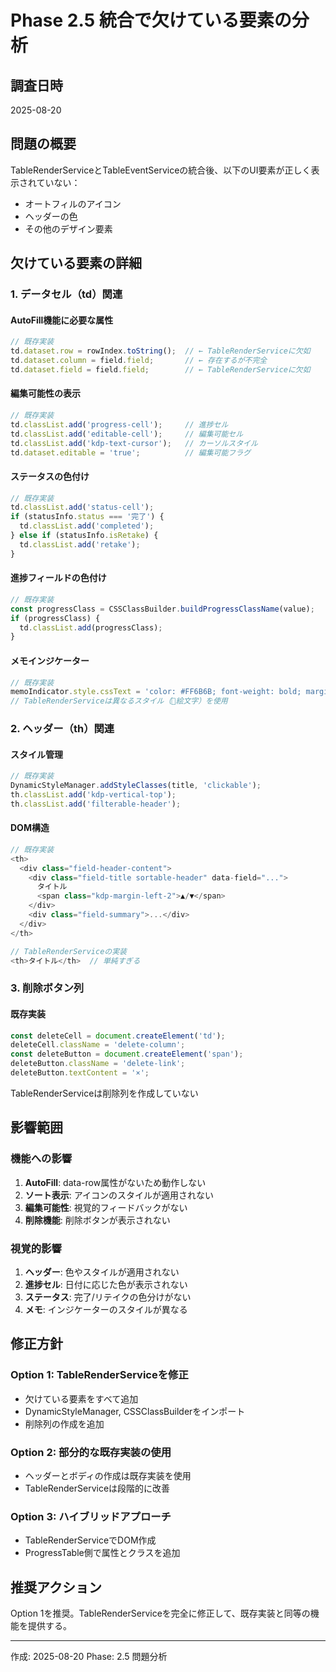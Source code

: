 # Phase 2.5 統合で欠けている要素の分析

## 調査日時
2025-08-20

## 問題の概要
TableRenderServiceとTableEventServiceの統合後、以下のUI要素が正しく表示されていない：
- オートフィルのアイコン
- ヘッダーの色
- その他のデザイン要素

## 欠けている要素の詳細

### 1. データセル（td）関連

#### AutoFill機能に必要な属性
```typescript
// 既存実装
td.dataset.row = rowIndex.toString();  // ← TableRenderServiceに欠如
td.dataset.column = field.field;       // ← 存在するが不完全
td.dataset.field = field.field;        // ← TableRenderServiceに欠如
```

#### 編集可能性の表示
```typescript
// 既存実装
td.classList.add('progress-cell');     // 進捗セル
td.classList.add('editable-cell');     // 編集可能セル
td.classList.add('kdp-text-cursor');   // カーソルスタイル
td.dataset.editable = 'true';          // 編集可能フラグ
```

#### ステータスの色付け
```typescript
// 既存実装
td.classList.add('status-cell');
if (statusInfo.status === '完了') {
  td.classList.add('completed');
} else if (statusInfo.isRetake) {
  td.classList.add('retake');
}
```

#### 進捗フィールドの色付け
```typescript
// 既存実装
const progressClass = CSSClassBuilder.buildProgressClassName(value);
if (progressClass) {
  td.classList.add(progressClass);
}
```

#### メモインジケーター
```typescript
// 既存実装
memoIndicator.style.cssText = 'color: #FF6B6B; font-weight: bold; margin-left: 2px;';
// TableRenderServiceは異なるスタイル（📝絵文字）を使用
```

### 2. ヘッダー（th）関連

#### スタイル管理
```typescript
// 既存実装
DynamicStyleManager.addStyleClasses(title, 'clickable');
th.classList.add('kdp-vertical-top');
th.classList.add('filterable-header');
```

#### DOM構造
```typescript
// 既存実装
<th>
  <div class="field-header-content">
    <div class="field-title sortable-header" data-field="...">
      タイトル
      <span class="kdp-margin-left-2">▲/▼</span>
    </div>
    <div class="field-summary">...</div>
  </div>
</th>

// TableRenderServiceの実装
<th>タイトル</th>  // 単純すぎる
```

### 3. 削除ボタン列

#### 既存実装
```typescript
const deleteCell = document.createElement('td');
deleteCell.className = 'delete-column';
const deleteButton = document.createElement('span');
deleteButton.className = 'delete-link';
deleteButton.textContent = '×';
```

TableRenderServiceは削除列を作成していない

## 影響範囲

### 機能への影響
1. **AutoFill**: data-row属性がないため動作しない
2. **ソート表示**: アイコンのスタイルが適用されない
3. **編集可能性**: 視覚的フィードバックがない
4. **削除機能**: 削除ボタンが表示されない

### 視覚的影響
1. **ヘッダー**: 色やスタイルが適用されない
2. **進捗セル**: 日付に応じた色が表示されない
3. **ステータス**: 完了/リテイクの色分けがない
4. **メモ**: インジケーターのスタイルが異なる

## 修正方針

### Option 1: TableRenderServiceを修正
- 欠けている要素をすべて追加
- DynamicStyleManager, CSSClassBuilderをインポート
- 削除列の作成を追加

### Option 2: 部分的な既存実装の使用
- ヘッダーとボディの作成は既存実装を使用
- TableRenderServiceは段階的に改善

### Option 3: ハイブリッドアプローチ
- TableRenderServiceでDOM作成
- ProgressTable側で属性とクラスを追加

## 推奨アクション
Option 1を推奨。TableRenderServiceを完全に修正して、既存実装と同等の機能を提供する。

---
作成: 2025-08-20
Phase: 2.5 問題分析
